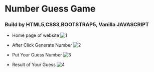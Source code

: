 # Number Guess Game
### Build by HTML5,CSS3,BOOTSTRAP5, Vanilla JAVASCRIPT
* Home page of website
![1](https://user-images.githubusercontent.com/127021921/229461380-091ef8ee-0181-4f05-b53f-c5cffe718662.png)

  
* After Click Generate Number
![2](https://user-images.githubusercontent.com/127021921/229461541-783016a2-f545-4123-b639-ef1fb8251620.png)


* Put Your Guess Number
![3](https://user-images.githubusercontent.com/127021921/229461714-bf8c9c1c-6a49-41bc-b43f-b9f5217f239b.png)

* Result of Your Guess
![4](https://user-images.githubusercontent.com/127021921/229461812-af2bbdbc-d8fc-4373-9156-e26d2b8d02f3.png)
